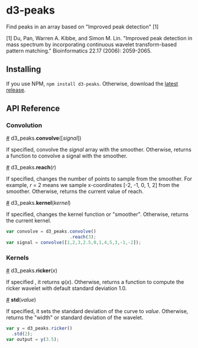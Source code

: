 # d3-peaks

Find peaks in an array based on "Improved peak detection" \[1\]

\[1\] Du, Pan, Warren A. Kibbe, and Simon M. Lin. "Improved peak detection in mass spectrum by incorporating continuous wavelet transform-based pattern matching." Bioinformatics 22.17 (2006): 2059-2065.

## Installing

If you use NPM, `npm install d3-peaks`. Otherwise, download the [latest release](https://github.com/d3/d3-peaks/releases/latest).

## API Reference

### Convolution

<a href="#convolve" name="convolve">#</a> d3_peaks.<b>convolve</b>([<i>signal</i>])

If specified, convolve the <i>signal</i> array with the smoother. Otherwise, returns a function to convolve a signal with the smoother.

<a href="#convolve-reach" name="convolve-reach">#</a> d3_peaks.<b>reach</b>(<i>r</i>)

If specified, changes the number of points to sample from the smoother. For example, <i>r</i> = 2 means we sample x-coordinates [-2, -1, 0, 1, 2] from the smoother. Otherwise, returns the current value of reach.

<a href="#convolve-kernel" name="convolve-kernel">#</a> d3_peaks.<b>kernel</b>(<i>kernel</i>)

If specified, changes the kernel function or "smoother". Otherwise, returns the current kernel.

```js
var convolve = d3_peaks.convolve()
                        .reach(3);
var signal = convolve([1,2,3,2.5,0,1,4,5,3,-1,-2]);
```

### Kernels

<a href="#ricker" name="ricker">#</a> d3_peaks.<b>ricker</b>(<i>x</i>)

If specified , it returns φ(<i>x</i>). Otherwise, returns a function to compute the ricker wavelet with default standard deviation 1.0.

<a href="#ricker-std" name="ricker-std">#</a> <b>std</b>(<i>value</i>)

If specified, it sets the standard deviation of the curve to <i>value</i>. Otherwise, returns the "width" or standard deviation of the wavelet.

```js
var y = d3_peaks.ricker()
  .std(2);
var output = y(3.5);
```
